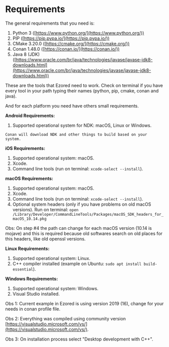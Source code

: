 # Requirements

The general requirements that you need is:

1. Python 3 ([https://www.python.org/](https://www.python.org/))
2. PIP ([https://pip.pypa.io/](https://pip.pypa.io/))
3. CMake 3.20.0 ([https://cmake.org/](https://cmake.org/))
4. Conan 1.48.0 ([https://conan.io/](https://conan.io/))
5. Java 8 (JDK) ([https://www.oracle.com/br/java/technologies/javase/javase-jdk8-downloads.html](https://www.oracle.com/br/java/technologies/javase/javase-jdk8-downloads.html))

These are the tools that Ezored need to work. Check on terminal if you have every tool in your path typing their names (python, pip, cmake, conan and java).

And for each platform you need have others small requirements.

**Android Requirements:**

1. Supported operational system for NDK: macOS, Linux or Windows.  
    
```
Conan will download NDK and other things to build based on your system.
```

**iOS Requirements:**

1. Supported operational system: macOS.
2. Xcode.
3. Command line tools (run on terminal: `xcode-select --install`).

**macOS Requirements:**

1. Supported operational system: macOS.
2. Xcode.
3. Command line tools (run on terminal: `xcode-select --install`).
4. Optional system headers (only if you have problems on old macOS versions). Run on terminal: `open /Library/Developer/CommandLineTools/Packages/macOS_SDK_headers_for_macOS_10.14.pkg`

Obs: On step #4 the path can change for each macOS version (10.14 is mojave) and this is required because old softwares search on old places for this headers, like old openssl versions.

**Linux Requirements:**

1. Supported operational system: Linux.
2. C++ compiler installed (example on Ubuntu: `sudo apt install build-essential`).

**Windows Requirements:**

1. Supported operational system: Windows.
2. Visual Studio installed.  

Obs 1: Current example in Ezored is using version 2019 (16), change for your needs in conan profile file.

Obs 2: Everything was compiled using community version [https://visualstudio.microsoft.com/vs/](https://visualstudio.microsoft.com/vs/).  

Obs 3: On installation process select "Desktop development with C++".  
